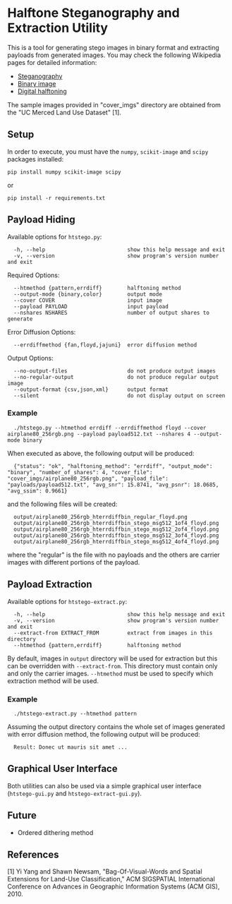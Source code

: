 # Halftone Steganography and Extraction Utility
This is a tool for generating stego images in binary format and extracting payloads from generated images. You may check the following Wikipedia pages for detailed information:

- [Steganography](https://en.wikipedia.org/wiki/Steganography)
- [Binary image](https://en.wikipedia.org/wiki/Binary_image)
- [Digital halftoning](https://en.wikipedia.org/wiki/Halftone#Digital_halftoning)

The sample images provided in "cover_imgs" directory are obtained from the "UC Merced Land Use Dataset" [1].

## Setup
In order to execute, you must have the `numpy`, `scikit-image` and `scipy` packages installed:

    pip install numpy scikit-image scipy

or

    pip install -r requirements.txt

## Payload Hiding
Available options for `htstego.py`:

      -h, --help                          show this help message and exit
      -v, --version                       show program's version number and exit

Required Options:

      --htmethod {pattern,errdiff}        halftoning method
      --output-mode {binary,color}        output mode
      --cover COVER                       input image
      --payload PAYLOAD                   input payload
      --nshares NSHARES                   number of output shares to generate

Error Diffusion Options:

      --errdiffmethod {fan,floyd,jajuni}  error diffusion method

Output Options:

      --no-output-files                   do not produce output images
      --no-regular-output                 do not produce regular output image
      --output-format {csv,json,xml}      output format
      --silent                            do not display output on screen

### Example

      ./htstego.py --htmethod errdiff --errdiffmethod floyd --cover airplane80_256rgb.png --payload payload512.txt --nshares 4 --output-mode binary
    
When executed as above, the following output will be produced:

      {"status": "ok", "halftoning_method": "errdiff", "output_mode": "binary", "number_of_shares": 4, "cover_file": "cover_imgs/airplane80_256rgb.png", "payload_file": "payloads/payload512.txt", "avg_snr": 15.8741, "avg_psnr": 18.0685, "avg_ssim": 0.9661}
      
and the following files will be created:

      output/airplane80_256rgb_hterrdiffbin_regular_floyd.png
      output/airplane80_256rgb_hterrdiffbin_stego_msg512_1of4_floyd.png
      output/airplane80_256rgb_hterrdiffbin_stego_msg512_2of4_floyd.png
      output/airplane80_256rgb_hterrdiffbin_stego_msg512_3of4_floyd.png
      output/airplane80_256rgb_hterrdiffbin_stego_msg512_4of4_floyd.png

where the "regular" is the file with no payloads and the others are carrier images with different portions of the payload.

## Payload Extraction
Available options for `htstego-extract.py`:

      -h, --help                          show this help message and exit
      -v, --version                       show program's version number and exit
      --extract-from EXTRACT_FROM         extract from images in this directory
      --htmethod {pattern,errdiff}        halftoning method

By default, images in `output` directory will be used for extraction but this can be overridden with `--extract-from`. This directory must contain only and only the carrier images. `--htmethod` must be used to specify which extraction method will be used.

### Example

      ./htstego-extract.py --htmethod pattern
      
Assuming the output directory contains the whole set of images generated with error diffusion method, the following output will be produced:

      Result: Donec ut mauris sit amet ...
      
## Graphical User Interface

Both utilities can also be used via a simple graphical user interface (`htstego-gui.py` and `htstego-extract-gui.py`).

## Future

- Ordered dithering method

## References
[1] Yi Yang and Shawn Newsam, "Bag-Of-Visual-Words and Spatial Extensions for Land-Use Classification," ACM SIGSPATIAL International Conference on Advances in Geographic Information Systems (ACM GIS), 2010. 
